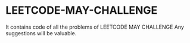 # LEETCODE-MAY-CHALLENGE
It contains code of all the problems of LEETCODE MAY CHALLENGE
Any suggestions will be valuable.

